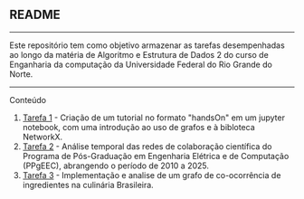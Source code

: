 ## README

---

Este repositório tem como objetivo armazenar as tarefas desempenhadas ao longo da matéria de Algoritmo e Estrutura de Dados 2 do curso de Enganharia da computação da Universidade Federal do Rio Grande do Norte.

---

Conteúdo
1. [Tarefa 1](https://github.com/daniel-trindade/AED2/tree/main/tarefa_1) - Criação de um tutorial no formato "handsOn" em um jupyter notebook, com uma introdução ao uso de grafos e à bibloteca NetworkX.
2. [Tarefa 2](https://github.com/andreluizlimaa/Trabalho-U1-Redes-Temporais-de-Co-Autoria) - Análise temporal das redes de colaboração científica do Programa de Pós-Graduação em Engenharia Elétrica e de Computação (PPgEEC), abrangendo o período de 2010 a 2025.
3. [Tarefa 3](https://github.com/daniel-trindade/AED2/tree/main/tarefa_3) - Implementação e analise de um grafo de co-ocorrência de ingredientes na culinária Brasileira.
